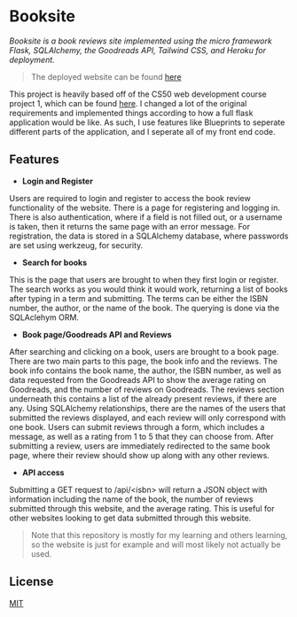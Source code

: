 # Booksite

*Booksite is a book reviews site implemented using the micro framework Flask, SQLAlchemy, the Goodreads API, Tailwind CSS, and Heroku for deployment.*

> The deployed website can be found [here](https://booksitewd.herokuapp.com/)

This project is heavily based off of the CS50 web development course project 1, which can be found [here](https://docs.cs50.net/ocw/web/projects/1/project1.html). I changed a lot of the original requirements and implemented things according to how a full flask application would be like. As such, I use features like Blueprints to seperate different parts of the application, and I seperate all of my front end code.

## Features

 - **Login and Register**

Users are required to login and register to access the book review functionality of the website. There is a page for registering and logging in. There is also authentication, where if a field is not filled out, or a username is taken, then it returns the same page with an error message. For registration, the data is stored in a SQLAlchemy database, where passwords are set using werkzeug, for security.

 - **Search for books**
 
This is the page that users are brought to when they first login or register. The search works as you would think it would work, returning a list of books after typing in a term and submitting. The terms can be either the ISBN number, the author, or the name of the book. The querying is done via the SQLAclehym ORM.

 - **Book page/Goodreads API and Reviews**

After searching and clicking on a book, users are brought to a book page. There are two main parts to this page, the book info and the reviews. The book info contains the book name, the author, the ISBN number, as well as data requested from the Goodreads API to show the average rating on Goodreads, and the number of reviews on Goodreads. The reviews section underneath this contains a list of the already present reviews, if there are any. Using SQLAlchemy relationships, there are the names of the users that submitted the reviews displayed, and each review will only correspond with one book. Users can submit reviews through a form, which includes a message, as well as a rating from 1 to 5 that they can choose from. After submitting a review, users are immediately redirected to the same book page, where their review should show up along with any other reviews.

 - **API access**
 
Submitting a GET request to /api/&lt;isbn> will return a JSON object with information including the name of the book, the number of reviews submitted through this website, and the average rating. This is useful for other websites looking to get data submitted through this website.

> Note that this repository is mostly for my learning and others learning, so the website is just for example and will most likely not actually be used.

## License

[MIT](https://github.com/thksrc/booksite/blob/master/LICENSE)